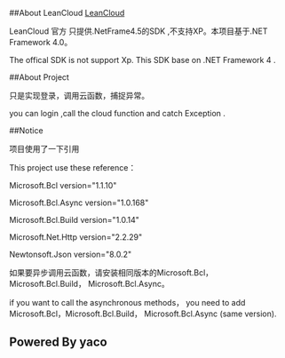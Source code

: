 ##About LeanCloud
[LeanCloud](https://github.com/leancloud/leancloud-sdk)

LeanCloud 官方 只提供.NetFrame4.5的SDK ,不支持XP。本项目基于.NET Framework 4.0。

The offical SDK is not support Xp. This SDK base on .NET Framework 4 .

##About Project

只是实现登录，调用云函数，捕捉异常。

you can login ,call the cloud function and catch Exception .

##Notice

项目使用了一下引用

This project use these reference：

Microsoft.Bcl version="1.1.10" 

Microsoft.Bcl.Async version="1.0.168" 

Microsoft.Bcl.Build version="1.0.14" 

Microsoft.Net.Http version="2.2.29" 

Newtonsoft.Json version="8.0.2" 

如果要异步调用云函数，请安装相同版本的Microsoft.Bcl，Microsoft.Bcl.Build， Microsoft.Bcl.Async。

if you want to call the asynchronous methods， you need to add Microsoft.Bcl，Microsoft.Bcl.Build， Microsoft.Bcl.Async (same version). 

## Powered By yaco